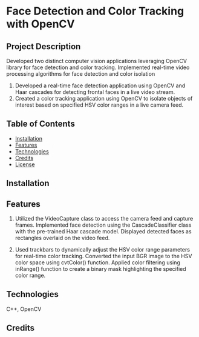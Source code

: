 #  Face Detection and Color Tracking with OpenCV

## Project Description
Developed two distinct computer vision applications leveraging OpenCV library for face detection and color tracking. Implemented real-time video processing algorithms for face detection and color isolation

1) Developed a real-time face detection application using OpenCV and Haar cascades for detecting frontal faces in a live video stream.
2) Created a color tracking application using OpenCV to isolate objects of interest based on specified HSV color ranges in a live camera feed.


## Table of Contents

- [Installation](#installation)
- [Features](#Features)
- [Technologies](#technologies)
- [Credits](#credits)
- [License](#license)

## Installation


## Features
1) Utilized the VideoCapture class to access the camera feed and capture frames. Implemented face detection using the CascadeClassifier class with the pre-trained Haar cascade model. Displayed detected faces as rectangles overlaid on the video feed.

2) Used trackbars to dynamically adjust the HSV color range parameters for real-time color tracking. Converted the input BGR image to the HSV color space using cvtColor() function. Applied color filtering using inRange() function to create a binary mask highlighting the specified color range.

## Technologies
C++, OpenCV


## Credits





